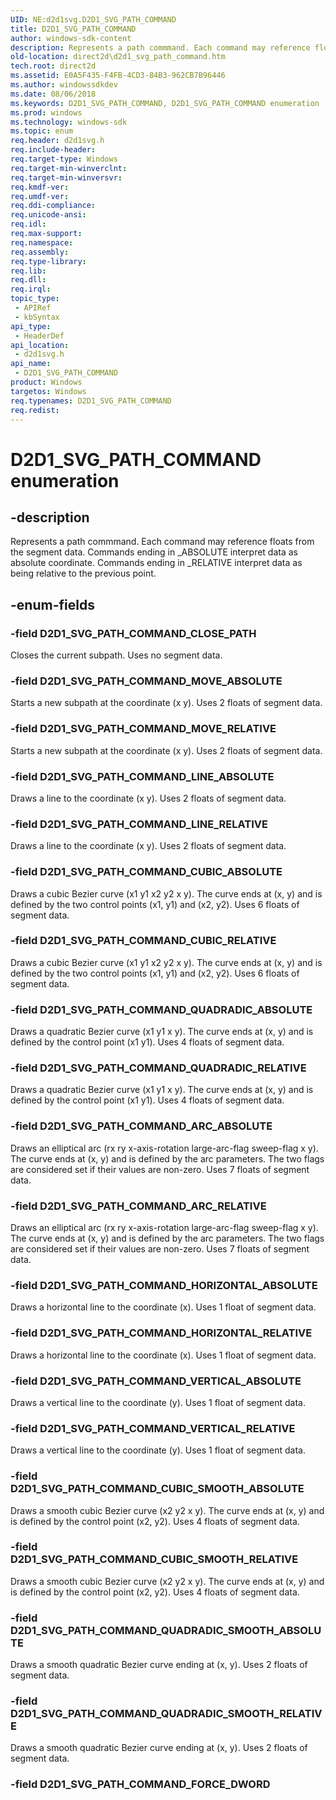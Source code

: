 ```yaml
---
UID: NE:d2d1svg.D2D1_SVG_PATH_COMMAND
title: D2D1_SVG_PATH_COMMAND
author: windows-sdk-content
description: Represents a path commmand. Each command may reference floats from the segment data. Commands ending in _ABSOLUTE interpret data as absolute coordinate. Commands ending in _RELATIVE interpret data as being relative to the previous point.
old-location: direct2d\d2d1_svg_path_command.htm
tech.root: direct2d
ms.assetid: E0A5F435-F4FB-4CD3-84B3-962CB7B96446
ms.author: windowssdkdev
ms.date: 08/06/2018
ms.keywords: D2D1_SVG_PATH_COMMAND, D2D1_SVG_PATH_COMMAND enumeration [Direct2D], D2D1_SVG_PATH_COMMAND_ARC_ABSOLUTE, D2D1_SVG_PATH_COMMAND_ARC_RELATIVE, D2D1_SVG_PATH_COMMAND_CLOSE_PATH, D2D1_SVG_PATH_COMMAND_CUBIC_ABSOLUTE, D2D1_SVG_PATH_COMMAND_CUBIC_RELATIVE, D2D1_SVG_PATH_COMMAND_CUBIC_SMOOTH_ABSOLUTE, D2D1_SVG_PATH_COMMAND_CUBIC_SMOOTH_RELATIVE, D2D1_SVG_PATH_COMMAND_FORCE_DWORD, D2D1_SVG_PATH_COMMAND_HORIZONTAL_ABSOLUTE, D2D1_SVG_PATH_COMMAND_HORIZONTAL_RELATIVE, D2D1_SVG_PATH_COMMAND_LINE_ABSOLUTE, D2D1_SVG_PATH_COMMAND_LINE_RELATIVE, D2D1_SVG_PATH_COMMAND_MOVE_ABSOLUTE, D2D1_SVG_PATH_COMMAND_MOVE_RELATIVE, D2D1_SVG_PATH_COMMAND_QUADRADIC_ABSOLUTE, D2D1_SVG_PATH_COMMAND_QUADRADIC_RELATIVE, D2D1_SVG_PATH_COMMAND_QUADRADIC_SMOOTH_ABSOLUTE, D2D1_SVG_PATH_COMMAND_QUADRADIC_SMOOTH_RELATIVE, D2D1_SVG_PATH_COMMAND_VERTICAL_ABSOLUTE, D2D1_SVG_PATH_COMMAND_VERTICAL_RELATIVE, d2d1svg/D2D1_SVG_PATH_COMMAND, d2d1svg/D2D1_SVG_PATH_COMMAND_ARC_ABSOLUTE, d2d1svg/D2D1_SVG_PATH_COMMAND_ARC_RELATIVE, d2d1svg/D2D1_SVG_PATH_COMMAND_CLOSE_PATH, d2d1svg/D2D1_SVG_PATH_COMMAND_CUBIC_ABSOLUTE, d2d1svg/D2D1_SVG_PATH_COMMAND_CUBIC_RELATIVE, d2d1svg/D2D1_SVG_PATH_COMMAND_CUBIC_SMOOTH_ABSOLUTE, d2d1svg/D2D1_SVG_PATH_COMMAND_CUBIC_SMOOTH_RELATIVE, d2d1svg/D2D1_SVG_PATH_COMMAND_FORCE_DWORD, d2d1svg/D2D1_SVG_PATH_COMMAND_HORIZONTAL_ABSOLUTE, d2d1svg/D2D1_SVG_PATH_COMMAND_HORIZONTAL_RELATIVE, d2d1svg/D2D1_SVG_PATH_COMMAND_LINE_ABSOLUTE, d2d1svg/D2D1_SVG_PATH_COMMAND_LINE_RELATIVE, d2d1svg/D2D1_SVG_PATH_COMMAND_MOVE_ABSOLUTE, d2d1svg/D2D1_SVG_PATH_COMMAND_MOVE_RELATIVE, d2d1svg/D2D1_SVG_PATH_COMMAND_QUADRADIC_ABSOLUTE, d2d1svg/D2D1_SVG_PATH_COMMAND_QUADRADIC_RELATIVE, d2d1svg/D2D1_SVG_PATH_COMMAND_QUADRADIC_SMOOTH_ABSOLUTE, d2d1svg/D2D1_SVG_PATH_COMMAND_QUADRADIC_SMOOTH_RELATIVE, d2d1svg/D2D1_SVG_PATH_COMMAND_VERTICAL_ABSOLUTE, d2d1svg/D2D1_SVG_PATH_COMMAND_VERTICAL_RELATIVE, direct2d.d2d1_svg_path_command
ms.prod: windows
ms.technology: windows-sdk
ms.topic: enum
req.header: d2d1svg.h
req.include-header: 
req.target-type: Windows
req.target-min-winverclnt: 
req.target-min-winversvr: 
req.kmdf-ver: 
req.umdf-ver: 
req.ddi-compliance: 
req.unicode-ansi: 
req.idl: 
req.max-support: 
req.namespace: 
req.assembly: 
req.type-library: 
req.lib: 
req.dll: 
req.irql: 
topic_type:
 - APIRef
 - kbSyntax
api_type:
 - HeaderDef
api_location:
 - d2d1svg.h
api_name:
 - D2D1_SVG_PATH_COMMAND
product: Windows
targetos: Windows
req.typenames: D2D1_SVG_PATH_COMMAND
req.redist: 
---
```


# D2D1_SVG_PATH_COMMAND enumeration


## -description


Represents a path commmand. Each command may reference floats from the segment data. Commands ending in _ABSOLUTE interpret data as absolute coordinate.
        Commands ending in _RELATIVE interpret data as being relative to the previous point.


## -enum-fields




### -field D2D1_SVG_PATH_COMMAND_CLOSE_PATH

Closes the current subpath. Uses no segment data.


### -field D2D1_SVG_PATH_COMMAND_MOVE_ABSOLUTE

Starts a new subpath at the coordinate (x y). Uses 2 floats of segment data.


### -field D2D1_SVG_PATH_COMMAND_MOVE_RELATIVE

Starts a new subpath at the coordinate (x y). Uses 2 floats of segment data.


### -field D2D1_SVG_PATH_COMMAND_LINE_ABSOLUTE

Draws a line to the coordinate (x y). Uses 2 floats of segment data.


### -field D2D1_SVG_PATH_COMMAND_LINE_RELATIVE

Draws a line to the coordinate (x y). Uses 2 floats of segment data.


### -field D2D1_SVG_PATH_COMMAND_CUBIC_ABSOLUTE

Draws a cubic Bezier curve (x1 y1 x2 y2 x y). The curve ends at (x, y) and is defined by the two control points (x1, y1) and (x2, y2). Uses 6 floats of segment data.


### -field D2D1_SVG_PATH_COMMAND_CUBIC_RELATIVE

Draws a cubic Bezier curve (x1 y1 x2 y2 x y). The curve ends at (x, y) and is defined by the two control points (x1, y1) and (x2, y2). Uses 6 floats of segment data.


### -field D2D1_SVG_PATH_COMMAND_QUADRADIC_ABSOLUTE

Draws a quadratic Bezier curve (x1 y1 x y). The curve ends at (x, y) and is defined by the control point (x1 y1). Uses 4 floats of segment data.


### -field D2D1_SVG_PATH_COMMAND_QUADRADIC_RELATIVE

Draws a quadratic Bezier curve (x1 y1 x y). The curve ends at (x, y) and is defined by the control point (x1 y1). Uses 4 floats of segment data.


### -field D2D1_SVG_PATH_COMMAND_ARC_ABSOLUTE

Draws an elliptical arc (rx ry x-axis-rotation large-arc-flag sweep-flag x y). The curve ends at (x, y) and is defined by the arc parameters. The two flags are
          considered set if their values are non-zero. Uses 7 floats of segment data.


### -field D2D1_SVG_PATH_COMMAND_ARC_RELATIVE

Draws an elliptical arc (rx ry x-axis-rotation large-arc-flag sweep-flag x y). The curve ends at (x, y) and is defined by the arc parameters. The two flags are
          considered set if their values are non-zero. Uses 7 floats of segment data.


### -field D2D1_SVG_PATH_COMMAND_HORIZONTAL_ABSOLUTE

Draws a horizontal line to the coordinate (x). Uses 1 float of segment data.


### -field D2D1_SVG_PATH_COMMAND_HORIZONTAL_RELATIVE

Draws a horizontal line to the coordinate (x). Uses 1 float of segment data.


### -field D2D1_SVG_PATH_COMMAND_VERTICAL_ABSOLUTE

Draws a vertical line to the coordinate (y). Uses 1 float of segment data.


### -field D2D1_SVG_PATH_COMMAND_VERTICAL_RELATIVE

Draws a vertical line to the coordinate (y). Uses 1 float of segment data.


### -field D2D1_SVG_PATH_COMMAND_CUBIC_SMOOTH_ABSOLUTE

Draws a smooth cubic Bezier curve (x2 y2 x y). The curve ends at (x, y) and is defined by the control point (x2, y2). Uses 4 floats of segment data.


### -field D2D1_SVG_PATH_COMMAND_CUBIC_SMOOTH_RELATIVE

Draws a smooth cubic Bezier curve (x2 y2 x y). The curve ends at (x, y) and is defined by the control point (x2, y2). Uses 4 floats of segment data.


### -field D2D1_SVG_PATH_COMMAND_QUADRADIC_SMOOTH_ABSOLUTE

Draws a smooth quadratic Bezier curve ending at (x, y). Uses 2 floats of segment data.


### -field D2D1_SVG_PATH_COMMAND_QUADRADIC_SMOOTH_RELATIVE

Draws a smooth quadratic Bezier curve ending at (x, y). Uses 2 floats of segment data.


### -field D2D1_SVG_PATH_COMMAND_FORCE_DWORD


